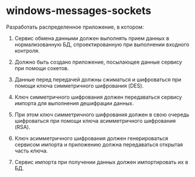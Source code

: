 # windows-messages-sockets

Разработать распределенное приложение, в котором:

1. Сервис обмена данными должен выполнять прием данных в нормализованную БД, спроектированную при выполнении входного контроля.

2. Должно быть создано приложение, посылающее данные сервису при помощи сокетов.

3. Данные перед передачей должны сжиматься и шифроваться при помощи ключа симметричного шифрования (DES).

4. Ключ симметричного шифрования должен передаваться сервису импорта для выполнения дешифрации данных.

5. При этом ключ симметричного шифрования должен в свою очередь шифроваться при помощи ключа асимметричного шифрования (RSA).

6. Ключ асимметричного шифрования должен генерироваться сервисом импорта и приложению должна передаваться открытая часть ключа.

7. Сервис импорта при получении данных должен импортировать их в БД.
